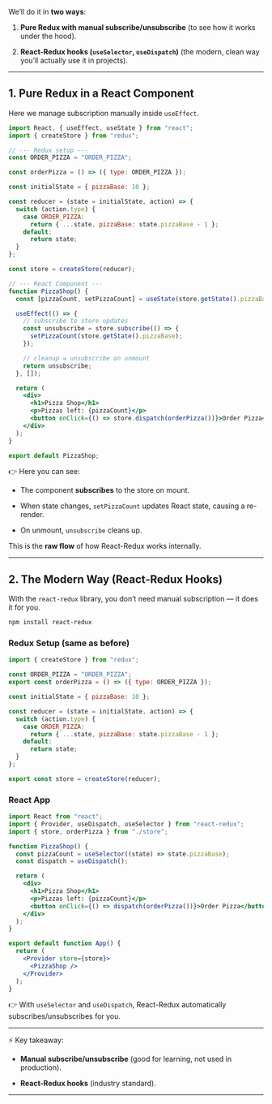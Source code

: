 
We’ll do it in **two ways**:

1. **Pure Redux with manual subscribe/unsubscribe** (to see how it works under the hood).
    
2. **React-Redux hooks (`useSelector`, `useDispatch`)** (the modern, clean way you’ll actually use it in projects).
    

---

## 1. Pure Redux in a React Component

Here we manage subscription manually inside `useEffect`.

```jsx
import React, { useEffect, useState } from "react";
import { createStore } from "redux";

// --- Redux setup ---
const ORDER_PIZZA = "ORDER_PIZZA";

const orderPizza = () => ({ type: ORDER_PIZZA });

const initialState = { pizzaBase: 10 };

const reducer = (state = initialState, action) => {
  switch (action.type) {
    case ORDER_PIZZA:
      return { ...state, pizzaBase: state.pizzaBase - 1 };
    default:
      return state;
  }
};

const store = createStore(reducer);

// --- React Component ---
function PizzaShop() {
  const [pizzaCount, setPizzaCount] = useState(store.getState().pizzaBase);

  useEffect(() => {
    // subscribe to store updates
    const unsubscribe = store.subscribe(() => {
      setPizzaCount(store.getState().pizzaBase);
    });

    // cleanup = unsubscribe on unmount
    return unsubscribe;
  }, []);

  return (
    <div>
      <h1>Pizza Shop</h1>
      <p>Pizzas left: {pizzaCount}</p>
      <button onClick={() => store.dispatch(orderPizza())}>Order Pizza</button>
    </div>
  );
}

export default PizzaShop;
```

👉 Here you can see:

- The component **subscribes** to the store on mount.
    
- When state changes, `setPizzaCount` updates React state, causing a re-render.
    
- On unmount, `unsubscribe` cleans up.
    

This is the **raw flow** of how React-Redux works internally.

---

## 2. The Modern Way (React-Redux Hooks)

With the `react-redux` library, you don’t need manual subscription — it does it for you.

```bash
npm install react-redux
```

### Redux Setup (same as before)

```js
import { createStore } from "redux";

const ORDER_PIZZA = "ORDER_PIZZA";
export const orderPizza = () => ({ type: ORDER_PIZZA });

const initialState = { pizzaBase: 10 };

const reducer = (state = initialState, action) => {
  switch (action.type) {
    case ORDER_PIZZA:
      return { ...state, pizzaBase: state.pizzaBase - 1 };
    default:
      return state;
  }
};

export const store = createStore(reducer);
```

### React App

```jsx
import React from "react";
import { Provider, useDispatch, useSelector } from "react-redux";
import { store, orderPizza } from "./store";

function PizzaShop() {
  const pizzaCount = useSelector((state) => state.pizzaBase);
  const dispatch = useDispatch();

  return (
    <div>
      <h1>Pizza Shop</h1>
      <p>Pizzas left: {pizzaCount}</p>
      <button onClick={() => dispatch(orderPizza())}>Order Pizza</button>
    </div>
  );
}

export default function App() {
  return (
    <Provider store={store}>
      <PizzaShop />
    </Provider>
  );
}
```

👉 With `useSelector` and `useDispatch`, React-Redux automatically subscribes/unsubscribes for you.

---

⚡ Key takeaway:

- **Manual subscribe/unsubscribe** (good for learning, not used in production).
    
- **React-Redux hooks** (industry standard).
    

---
